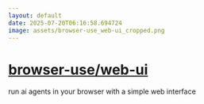 ```yaml
---
layout: default
date: 2025-07-20T06:16:58.694724
image: assets/browser-use_web-ui_cropped.png
---
```


# [browser-use/web-ui](https://github.com/browser-use/web-ui)

run ai agents in your browser with a simple web interface
